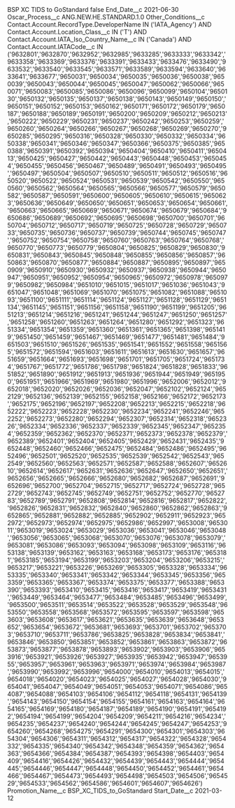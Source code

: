 <?xml version="1.0" encoding="UTF-8"?>
<CustomMetadata xmlns="http://soap.sforce.com/2006/04/metadata" xmlns:xsi="http://www.w3.org/2001/XMLSchema-instance" xmlns:xsd="http://www.w3.org/2001/XMLSchema">
    <label>BSP XC TIDS to GoStandard</label>
    <protected>false</protected>
    <values>
        <field>End_Date__c</field>
        <value xsi:type="xsd:date">2021-06-30</value>
    </values>
    <values>
        <field>Oscar_Process__c</field>
        <value xsi:type="xsd:string">ANG.NEW.HE.STANDARD.1.0</value>
    </values>
    <values>
        <field>Other_Conditions__c</field>
        <value xsi:type="xsd:string">Contact.Account.RecordType.DeveloperName IN (&apos;IATA_Agency&apos;) AND Contact.Account.Location_Class__c IN (&apos;T&apos;) AND Contact.Account.IATA_Iso_Country_Name__c IN (&apos;Canada&apos;) AND Contact.Account.IATACode__c IN (&apos;9632801&apos;,&apos;9632870&apos;,&apos;9632952&apos;,&apos;9632985&apos;,&apos;9633285&apos;,&apos;9633333&apos;,&apos;9633342&apos;,&apos;9633358&apos;,&apos;9633369&apos;,&apos;9633376&apos;,&apos;9633391&apos;,&apos;9633433&apos;,&apos;9633476&apos;,&apos;9633490&apos;,&apos;9633532&apos;,&apos;9633540&apos;,&apos;9633545&apos;,&apos;9633571&apos;,&apos;9633589&apos;,&apos;9633594&apos;,&apos;9633640&apos;,&apos;9633641&apos;,&apos;9633677&apos;,&apos;9650031&apos;,&apos;9650034&apos;,&apos;9650035&apos;,&apos;9650036&apos;,&apos;9650038&apos;,&apos;9650039&apos;,&apos;9650043&apos;,&apos;9650044&apos;,&apos;9650045&apos;,&apos;9650047&apos;,&apos;9650062&apos;,&apos;9650066&apos;,&apos;9650071&apos;,&apos;9650083&apos;,&apos;9650085&apos;,&apos;9650086&apos;,&apos;9650096&apos;,&apos;9650099&apos;,&apos;9650104&apos;,&apos;9650130&apos;,&apos;9650132&apos;,&apos;9650135&apos;,&apos;9650137&apos;,&apos;9650138&apos;,&apos;9650143&apos;,&apos;9650149&apos;,&apos;9650150&apos;,&apos;9650151&apos;,&apos;9650152&apos;,&apos;9650153&apos;,&apos;9650162&apos;,&apos;9650171&apos;,&apos;9650172&apos;,&apos;9650179&apos;,&apos;9650187&apos;,&apos;9650188&apos;,&apos;9650189&apos;,&apos;9650191&apos;,&apos;9650200&apos;,&apos;9650209&apos;,&apos;9650212&apos;,&apos;9650213&apos;,&apos;9650222&apos;,&apos;9650229&apos;,&apos;9650231&apos;,&apos;9650237&apos;,&apos;9650242&apos;,&apos;9650253&apos;,&apos;9650259&apos;,&apos;9650260&apos;,&apos;9650264&apos;,&apos;9650266&apos;,&apos;9650267&apos;,&apos;9650268&apos;,&apos;9650269&apos;,&apos;9650270&apos;,&apos;9650285&apos;,&apos;9650295&apos;,&apos;9650316&apos;,&apos;9650328&apos;,&apos;9650330&apos;,&apos;9650332&apos;,&apos;9650334&apos;,&apos;9650338&apos;,&apos;9650341&apos;,&apos;9650346&apos;,&apos;9650347&apos;,&apos;9650366&apos;,&apos;9650375&apos;,&apos;9650385&apos;,&apos;9650388&apos;,&apos;9650391&apos;,&apos;9650392&apos;,&apos;9650394&apos;,&apos;9650404&apos;,&apos;9650410&apos;,&apos;9650411&apos;,&apos;9650413&apos;,&apos;9650425&apos;,&apos;9650427&apos;,&apos;9650442&apos;,&apos;9650443&apos;,&apos;9650448&apos;,&apos;9650453&apos;,&apos;9650454&apos;,&apos;9650455&apos;,&apos;9650456&apos;,&apos;9650467&apos;,&apos;9650489&apos;,&apos;9650491&apos;,&apos;9650493&apos;,&apos;9650495&apos;,&apos;9650497&apos;,&apos;9650504&apos;,&apos;9650507&apos;,&apos;9650510&apos;,&apos;9650511&apos;,&apos;9650512&apos;,&apos;9650516&apos;,&apos;9650520&apos;,&apos;9650522&apos;,&apos;9650524&apos;,&apos;9650531&apos;,&apos;9650539&apos;,&apos;9650542&apos;,&apos;9650550&apos;,&apos;9650560&apos;,&apos;9650562&apos;,&apos;9650564&apos;,&apos;9650565&apos;,&apos;9650566&apos;,&apos;9650577&apos;,&apos;9650579&apos;,&apos;9650582&apos;,&apos;9650587&apos;,&apos;9650591&apos;,&apos;9650600&apos;,&apos;9650605&apos;,&apos;9650610&apos;,&apos;9650615&apos;,&apos;9650623&apos;,&apos;9650636&apos;,&apos;9650649&apos;,&apos;9650650&apos;,&apos;9650651&apos;,&apos;9650653&apos;,&apos;9650654&apos;,&apos;9650661&apos;,&apos;9650663&apos;,&apos;9650665&apos;,&apos;9650669&apos;,&apos;9650671&apos;,&apos;9650674&apos;,&apos;9650679&apos;,&apos;9650684&apos;,&apos;9650686&apos;,&apos;9650689&apos;,&apos;9650692&apos;,&apos;9650695&apos;,&apos;9650698&apos;,&apos;9650700&apos;,&apos;9650701&apos;,&apos;9650704&apos;,&apos;9650712&apos;,&apos;9650717&apos;,&apos;9650719&apos;,&apos;9650725&apos;,&apos;9650728&apos;,&apos;9650729&apos;,&apos;9650733&apos;,&apos;9650735&apos;,&apos;9650736&apos;,&apos;9650737&apos;,&apos;9650739&apos;,&apos;9650744&apos;,&apos;9650745&apos;,&apos;9650747&apos;,&apos;9650752&apos;,&apos;9650754&apos;,&apos;9650758&apos;,&apos;9650760&apos;,&apos;9650763&apos;,&apos;9650764&apos;,&apos;9650768&apos;,&apos;9650770&apos;,&apos;9650773&apos;,&apos;9650779&apos;,&apos;9650804&apos;,&apos;9650825&apos;,&apos;9650829&apos;,&apos;9650830&apos;,&apos;9650831&apos;,&apos;9650843&apos;,&apos;9650845&apos;,&apos;9650848&apos;,&apos;9650855&apos;,&apos;9650856&apos;,&apos;9650857&apos;,&apos;9650863&apos;,&apos;9650870&apos;,&apos;9650877&apos;,&apos;9650884&apos;,&apos;9650887&apos;,&apos;9650895&apos;,&apos;9650897&apos;,&apos;9650909&apos;,&apos;9650910&apos;,&apos;9650930&apos;,&apos;9650932&apos;,&apos;9650937&apos;,&apos;9650938&apos;,&apos;9650944&apos;,&apos;9650947&apos;,&apos;9650951&apos;,&apos;9650952&apos;,&apos;9650954&apos;,&apos;9650965&apos;,&apos;9650972&apos;,&apos;9650978&apos;,&apos;9650979&apos;,&apos;9650982&apos;,&apos;9650984&apos;,&apos;9651010&apos;,&apos;9651015&apos;,&apos;9651017&apos;,&apos;9651036&apos;,&apos;9651043&apos;,&apos;9651047&apos;,&apos;9651048&apos;,&apos;9651069&apos;,&apos;9651070&apos;,&apos;9651075&apos;,&apos;9651082&apos;,&apos;9651088&apos;,&apos;9651093&apos;,&apos;9651100&apos;,&apos;9651111&apos;,&apos;9651114&apos;,&apos;9651124&apos;,&apos;9651127&apos;,&apos;9651128&apos;,&apos;9651129&apos;,&apos;9651134&apos;,&apos;9651145&apos;,&apos;9651151&apos;,&apos;9651156&apos;,&apos;9651158&apos;,&apos;9651190&apos;,&apos;9651199&apos;,&apos;9651205&apos;,&apos;9651213&apos;,&apos;9651214&apos;,&apos;9651216&apos;,&apos;9651241&apos;,&apos;9651244&apos;,&apos;9651247&apos;,&apos;9651250&apos;,&apos;9651257&apos;,&apos;9651258&apos;,&apos;9651260&apos;,&apos;9651263&apos;,&apos;9651264&apos;,&apos;9651280&apos;,&apos;9651292&apos;,&apos;9651323&apos;,&apos;9651334&apos;,&apos;9651354&apos;,&apos;9651359&apos;,&apos;9651360&apos;,&apos;9651361&apos;,&apos;9651365&apos;,&apos;9651398&apos;,&apos;9651419&apos;,&apos;9651450&apos;,&apos;9651459&apos;,&apos;9651467&apos;,&apos;9651469&apos;,&apos;9651477&apos;,&apos;9651481&apos;,&apos;9651484&apos;,&apos;9651503&apos;,&apos;9651510&apos;,&apos;9651526&apos;,&apos;9651535&apos;,&apos;9651541&apos;,&apos;9651552&apos;,&apos;9651558&apos;,&apos;9651565&apos;,&apos;9651572&apos;,&apos;9651594&apos;,&apos;9651603&apos;,&apos;9651611&apos;,&apos;9651613&apos;,&apos;9651630&apos;,&apos;9651657&apos;,&apos;9651659&apos;,&apos;9651664&apos;,&apos;9651693&apos;,&apos;9651698&apos;,&apos;9651701&apos;,&apos;9651705&apos;,&apos;9651724&apos;,&apos;9651734&apos;,&apos;9651767&apos;,&apos;9651772&apos;,&apos;9651786&apos;,&apos;9651798&apos;,&apos;9651824&apos;,&apos;9651828&apos;,&apos;9651833&apos;,&apos;9651852&apos;,&apos;9651890&apos;,&apos;9651912&apos;,&apos;9651913&apos;,&apos;9651936&apos;,&apos;9651944&apos;,&apos;9651949&apos;,&apos;9651950&apos;,&apos;9651951&apos;,&apos;9651966&apos;,&apos;9651969&apos;,&apos;9651980&apos;,&apos;9651996&apos;,&apos;9652006&apos;,&apos;9652012&apos;,&apos;9652018&apos;,&apos;9652020&apos;,&apos;9652026&apos;,&apos;9652036&apos;,&apos;9652047&apos;,&apos;9652102&apos;,&apos;9652124&apos;,&apos;9652129&apos;,&apos;9652136&apos;,&apos;9652139&apos;,&apos;9652155&apos;,&apos;9652158&apos;,&apos;9652166&apos;,&apos;9652172&apos;,&apos;9652173&apos;,&apos;9652175&apos;,&apos;9652196&apos;,&apos;9652197&apos;,&apos;9652208&apos;,&apos;9652213&apos;,&apos;9652215&apos;,&apos;9652218&apos;,&apos;9652222&apos;,&apos;9652223&apos;,&apos;9652228&apos;,&apos;9652230&apos;,&apos;9652234&apos;,&apos;9652241&apos;,&apos;9652246&apos;,&apos;9652252&apos;,&apos;9652273&apos;,&apos;9652280&apos;,&apos;9652294&apos;,&apos;9652307&apos;,&apos;9652314&apos;,&apos;9652318&apos;,&apos;9652326&apos;,&apos;9652334&apos;,&apos;9652336&apos;,&apos;9652337&apos;,&apos;9652339&apos;,&apos;9652345&apos;,&apos;9652347&apos;,&apos;9652354&apos;,&apos;9652359&apos;,&apos;9652362&apos;,&apos;9652370&apos;,&apos;9652371&apos;,&apos;9652373&apos;,&apos;9652378&apos;,&apos;9652379&apos;,&apos;9652389&apos;,&apos;9652401&apos;,&apos;9652404&apos;,&apos;9652405&apos;,&apos;9652429&apos;,&apos;9652431&apos;,&apos;9652435&apos;,&apos;9652448&apos;,&apos;9652460&apos;,&apos;9652466&apos;,&apos;9652475&apos;,&apos;9652484&apos;,&apos;9652486&apos;,&apos;9652495&apos;,&apos;9652496&apos;,&apos;9652501&apos;,&apos;9652520&apos;,&apos;9652535&apos;,&apos;9652539&apos;,&apos;9652542&apos;,&apos;9652543&apos;,&apos;9652549&apos;,&apos;9652560&apos;,&apos;9652563&apos;,&apos;9652571&apos;,&apos;9652587&apos;,&apos;9652588&apos;,&apos;9652607&apos;,&apos;9652610&apos;,&apos;9652614&apos;,&apos;9652617&apos;,&apos;9652631&apos;,&apos;9652636&apos;,&apos;9652647&apos;,&apos;9652650&apos;,&apos;9652651&apos;,&apos;9652656&apos;,&apos;9652665&apos;,&apos;9652666&apos;,&apos;9652680&apos;,&apos;9652682&apos;,&apos;9652687&apos;,&apos;9652691&apos;,&apos;9652696&apos;,&apos;9652700&apos;,&apos;9652704&apos;,&apos;9652715&apos;,&apos;9652717&apos;,&apos;9652724&apos;,&apos;9652728&apos;,&apos;9652729&apos;,&apos;9652743&apos;,&apos;9652745&apos;,&apos;9652749&apos;,&apos;9652751&apos;,&apos;9652752&apos;,&apos;9652770&apos;,&apos;9652783&apos;,&apos;9652789&apos;,&apos;9652791&apos;,&apos;9652808&apos;,&apos;9652814&apos;,&apos;9652816&apos;,&apos;9652817&apos;,&apos;9652822&apos;,&apos;9652826&apos;,&apos;9652831&apos;,&apos;9652832&apos;,&apos;9652840&apos;,&apos;9652860&apos;,&apos;9652862&apos;,&apos;9652863&apos;,&apos;9652865&apos;,&apos;9652881&apos;,&apos;9652882&apos;,&apos;9652885&apos;,&apos;9652902&apos;,&apos;9652911&apos;,&apos;9652923&apos;,&apos;9652972&apos;,&apos;9652973&apos;,&apos;9652974&apos;,&apos;9652975&apos;,&apos;9652986&apos;,&apos;9652997&apos;,&apos;9653008&apos;,&apos;9653011&apos;,&apos;9653019&apos;,&apos;9653024&apos;,&apos;9653029&apos;,&apos;9653036&apos;,&apos;9653041&apos;,&apos;9653046&apos;,&apos;9653048&apos;,&apos;9653056&apos;,&apos;9653065&apos;,&apos;9653068&apos;,&apos;9653070&apos;,&apos;9653076&apos;,&apos;9653078&apos;,&apos;9653079&apos;,&apos;9653081&apos;,&apos;9653086&apos;,&apos;9653093&apos;,&apos;9653094&apos;,&apos;9653098&apos;,&apos;9653109&apos;,&apos;9653116&apos;,&apos;9653138&apos;,&apos;9653139&apos;,&apos;9653162&apos;,&apos;9653163&apos;,&apos;9653168&apos;,&apos;9653173&apos;,&apos;9653176&apos;,&apos;9653181&apos;,&apos;9653185&apos;,&apos;9653194&apos;,&apos;9653199&apos;,&apos;9653203&apos;,&apos;9653204&apos;,&apos;9653206&apos;,&apos;9653215&apos;,&apos;9653217&apos;,&apos;9653221&apos;,&apos;9653226&apos;,&apos;9653269&apos;,&apos;9653305&apos;,&apos;9653328&apos;,&apos;9653334&apos;,&apos;9653335&apos;,&apos;9653340&apos;,&apos;9653341&apos;,&apos;9653342&apos;,&apos;9653344&apos;,&apos;9653345&apos;,&apos;9653356&apos;,&apos;9653359&apos;,&apos;9653365&apos;,&apos;9653367&apos;,&apos;9653374&apos;,&apos;9653375&apos;,&apos;9653377&apos;,&apos;9653388&apos;,&apos;9653390&apos;,&apos;9653393&apos;,&apos;9653410&apos;,&apos;9653415&apos;,&apos;9653416&apos;,&apos;9653417&apos;,&apos;9653419&apos;,&apos;9653431&apos;,&apos;9653449&apos;,&apos;9653464&apos;,&apos;9653477&apos;,&apos;9653484&apos;,&apos;9653485&apos;,&apos;9653496&apos;,&apos;9653499&apos;,&apos;9653500&apos;,&apos;9653511&apos;,&apos;9653514&apos;,&apos;9653522&apos;,&apos;9653528&apos;,&apos;9653529&apos;,&apos;9653548&apos;,&apos;9653550&apos;,&apos;9653558&apos;,&apos;9653568&apos;,&apos;9653572&apos;,&apos;9653595&apos;,&apos;9653597&apos;,&apos;9653598&apos;,&apos;9653603&apos;,&apos;9653608&apos;,&apos;9653617&apos;,&apos;9653621&apos;,&apos;9653635&apos;,&apos;9653639&apos;,&apos;9653648&apos;,&apos;9653652&apos;,&apos;9653654&apos;,&apos;9653672&apos;,&apos;9653681&apos;,&apos;9653693&apos;,&apos;9653701&apos;,&apos;9653702&apos;,&apos;9653703&apos;,&apos;9653710&apos;,&apos;9653711&apos;,&apos;9653786&apos;,&apos;9653825&apos;,&apos;9653828&apos;,&apos;9653834&apos;,&apos;9653841&apos;,&apos;9653846&apos;,&apos;9653850&apos;,&apos;9653851&apos;,&apos;9653852&apos;,&apos;9653861&apos;,&apos;9653863&apos;,&apos;9653872&apos;,&apos;9653873&apos;,&apos;9653877&apos;,&apos;9653878&apos;,&apos;9653893&apos;,&apos;9653902&apos;,&apos;9653903&apos;,&apos;9653906&apos;,&apos;9653916&apos;,&apos;9653921&apos;,&apos;9653926&apos;,&apos;9653927&apos;,&apos;9653935&apos;,&apos;9653942&apos;,&apos;9653947&apos;,&apos;9653955&apos;,&apos;9653957&apos;,&apos;9653961&apos;,&apos;9653963&apos;,&apos;9653971&apos;,&apos;9653974&apos;,&apos;9653984&apos;,&apos;9653987&apos;,&apos;9653990&apos;,&apos;9653992&apos;,&apos;9653996&apos;,&apos;9654000&apos;,&apos;9654010&apos;,&apos;9654013&apos;,&apos;9654015&apos;,&apos;9654018&apos;,&apos;9654020&apos;,&apos;9654023&apos;,&apos;9654025&apos;,&apos;9654027&apos;,&apos;9654028&apos;,&apos;9654030&apos;,&apos;9654041&apos;,&apos;9654047&apos;,&apos;9654049&apos;,&apos;9654051&apos;,&apos;9654053&apos;,&apos;9654071&apos;,&apos;9654086&apos;,&apos;9654087&apos;,&apos;9654088&apos;,&apos;9654103&apos;,&apos;9654106&apos;,&apos;9654112&apos;,&apos;9654118&apos;,&apos;9654131&apos;,&apos;9654139&apos;,&apos;9654143&apos;,&apos;9654150&apos;,&apos;9654154&apos;,&apos;9654155&apos;,&apos;9654161&apos;,&apos;9654163&apos;,&apos;9654164&apos;,&apos;9654165&apos;,&apos;9654169&apos;,&apos;9654180&apos;,&apos;9654187&apos;,&apos;9654189&apos;,&apos;9654190&apos;,&apos;9654191&apos;,&apos;9654192&apos;,&apos;9654194&apos;,&apos;9654199&apos;,&apos;9654204&apos;,&apos;9654209&apos;,&apos;9654211&apos;,&apos;9654216&apos;,&apos;9654234&apos;,&apos;9654235&apos;,&apos;9654237&apos;,&apos;9654240&apos;,&apos;9654244&apos;,&apos;9654245&apos;,&apos;9654247&apos;,&apos;9654253&apos;,&apos;9654260&apos;,&apos;9654268&apos;,&apos;9654275&apos;,&apos;9654291&apos;,&apos;9654300&apos;,&apos;9654301&apos;,&apos;9654303&apos;,&apos;9654304&apos;,&apos;9654306&apos;,&apos;9654311&apos;,&apos;9654312&apos;,&apos;9654317&apos;,&apos;9654322&apos;,&apos;9654328&apos;,&apos;9654332&apos;,&apos;9654335&apos;,&apos;9654340&apos;,&apos;9654342&apos;,&apos;9654348&apos;,&apos;9654359&apos;,&apos;9654362&apos;,&apos;9654363&apos;,&apos;9654366&apos;,&apos;9654384&apos;,&apos;9654387&apos;,&apos;9654393&apos;,&apos;9654398&apos;,&apos;9654403&apos;,&apos;9654409&apos;,&apos;9654416&apos;,&apos;9654426&apos;,&apos;9654432&apos;,&apos;9654439&apos;,&apos;9654443&apos;,&apos;9654444&apos;,&apos;9654445&apos;,&apos;9654446&apos;,&apos;9654447&apos;,&apos;9654448&apos;,&apos;9654450&apos;,&apos;9654452&apos;,&apos;9654461&apos;,&apos;9654466&apos;,&apos;9654467&apos;,&apos;9654473&apos;,&apos;9654493&apos;,&apos;9654498&apos;,&apos;9654503&apos;,&apos;9654506&apos;,&apos;9654529&apos;,&apos;9654533&apos;,&apos;9654562&apos;,&apos;9654586&apos;,&apos;9654601&apos;,&apos;9654607&apos;,&apos;9654626&apos;)</value>
    </values>
    <values>
        <field>Promotion_Name__c</field>
        <value xsi:type="xsd:string">BSP_XC_TIDS_to_GoStandard</value>
    </values>
    <values>
        <field>Start_Date__c</field>
        <value xsi:type="xsd:date">2021-03-12</value>
    </values>
</CustomMetadata>
